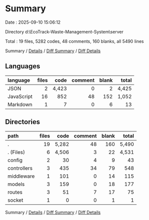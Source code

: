 # Summary

Date : 2025-09-10 15:06:12

Directory d:\\EcoTrack-Waste-Management-System\\server

Total : 19 files,  5282 codes, 48 comments, 160 blanks, all 5490 lines

Summary / [Details](details.md) / [Diff Summary](diff.md) / [Diff Details](diff-details.md)

## Languages
| language | files | code | comment | blank | total |
| :--- | ---: | ---: | ---: | ---: | ---: |
| JSON | 2 | 4,423 | 0 | 2 | 4,425 |
| JavaScript | 16 | 852 | 48 | 152 | 1,052 |
| Markdown | 1 | 7 | 0 | 6 | 13 |

## Directories
| path | files | code | comment | blank | total |
| :--- | ---: | ---: | ---: | ---: | ---: |
| . | 19 | 5,282 | 48 | 160 | 5,490 |
| . (Files) | 6 | 4,506 | 3 | 22 | 4,531 |
| config | 2 | 30 | 4 | 9 | 43 |
| controllers | 3 | 435 | 34 | 79 | 548 |
| middleware | 1 | 101 | 0 | 14 | 115 |
| models | 3 | 159 | 0 | 18 | 177 |
| routes | 3 | 51 | 7 | 17 | 75 |
| socket | 1 | 0 | 0 | 1 | 1 |

Summary / [Details](details.md) / [Diff Summary](diff.md) / [Diff Details](diff-details.md)